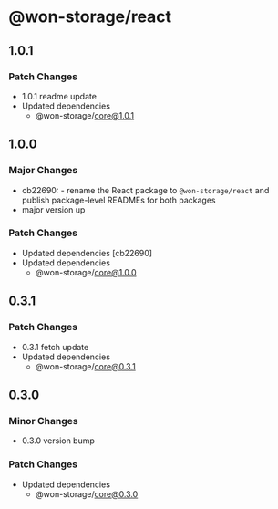 # @won-storage/react

## 1.0.1

### Patch Changes

- 1.0.1 readme update
- Updated dependencies
  - @won-storage/core@1.0.1

## 1.0.0

### Major Changes

- cb22690: - rename the React package to `@won-storage/react` and publish package-level READMEs for both packages
- major version up

### Patch Changes

- Updated dependencies [cb22690]
- Updated dependencies
  - @won-storage/core@1.0.0

## 0.3.1

### Patch Changes

- 0.3.1 fetch update
- Updated dependencies
  - @won-storage/core@0.3.1

## 0.3.0

### Minor Changes

- 0.3.0 version bump

### Patch Changes

- Updated dependencies
  - @won-storage/core@0.3.0
